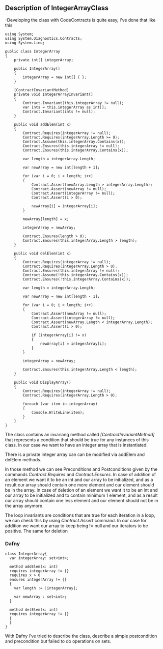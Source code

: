 ## Description of IntegerArrayClass

-Developing the class with CodeContracts is quite easy, I've done that like this
```
using System;
using System.Diagnostics.Contracts;
using System.Linq;

public class IntegerArray
{
    private int[] integerArray;

    public IntegerArray()
    {
        integerArray = new int[] { };
    }

    [ContractInvariantMethod]
    private void IntegerArrayInvariant()
    {
        Contract.Invariant(this.integerArray != null);
        var ints = this.integerArray as int[];
        Contract.Invariant(ints != null);
    }

    public void addElem(int x)
    {
        Contract.Requires(integerArray != null);
        Contract.Requires(integerArray.Length >= 0);
        Contract.Assume(this.integerArray.Contains(x));
        Contract.Ensures(this.integerArray != null);
        Contract.Ensures(this.integerArray.Contains(x));
        
        var length = integerArray.Length;

        var newArray = new int[length + 1];

        for (var i = 0; i < length; i++)
        {
            Contract.Assert(newArray.Length > integerArray.Length);
            Contract.Assert(newArray != null);
            Contract.Assert(integerArray != null);
            Contract.Assert(i > 0);

            newArray[i] = integerArray[i];
        }

        newArray[length] = x;

        integerArray = newArray;

        Contract.Ensures(length > 0);
        Contract.Ensures(this.integerArray.Length > length);
    }

    public void delElem(int x)
    {
        Contract.Requires(integerArray != null);
        Contract.Requires(integerArray.Length > 0);
        Contract.Ensures(this.integerArray != null);
        Contract.Assume(!this.integerArray.Contains(x));
        Contract.Ensures(!this.integerArray.Contains(x));

        var length = integerArray.Length;

        var newArray = new int[length - 1];

        for (var i = 0; i < length; i++)
        {
            Contract.Assert(newArray != null);
            Contract.Assert(integerArray != null);
            Contract.Assert(newArray.Length < integerArray.Length);
            Contract.Assert(i > 0);

            if (integerArray[i] != x)
            {
                newArray[i] = integerArray[i];
            }
        }

        integerArray = newArray;
        
        Contract.Ensures(this.integerArray.Length < length);
    }

    public void DisplayArray()
    {
        Contract.Requires(integerArray != null);
        Contract.Requires(integerArray.Length > 0);

        foreach (var item in integerArray)
        {
            Console.WriteLine(item);
        }
    }
}
```
The class contains an invariang method called *[ContractInvariantMethod]* that represents a condition that should be true for any instances of this class. In our case we want to have an integer array that is instantiated.

There is a private integer array can can be modified via addElem and delElem methods.

In those method we can see Preconditions and Postconditions given by the commands *Contract.Requires* and *Contract.Ensures*. 
In case of addition of an element we want it to be an int and our array to be initialized, and as a result our array should contain one more element and our element should be in the array.
In case of deletion of an element we want it to be an int and our array to be initialized and to contain minimum 1 element, and as a result our array should contain one less element and our element should not be in the array anymore.

The loop invariants are conditions that are true for each iteration in a loop, we can check this by using *Contract.Assert* command.
In our case for addition we want our array to keep being != null and our iterators to be positive. The same for deletion

[logo]: https://raw.githubusercontent.com/buzduganalex1/Metode-formale-n-ingineria-software/master/Homework3/Example1.png "Logo Title Text 2"

### Dafny ###

```
class IntegerArray{
  var integerArray: set<int>;
  
  method addElem(x: int)
  requires integerArray != {}
  requires x > 0
  ensures integerArray != {}
  {
    var length := |integerArray|;
    
    var newArray : set<int>;
  }
  
  method delElem(x: int)
  requires integerArray != {}
  {
  } 
}
```

With Dafny I've tried to describe the class, describe a simple postcondition and precondition but failed to do operations on sets.